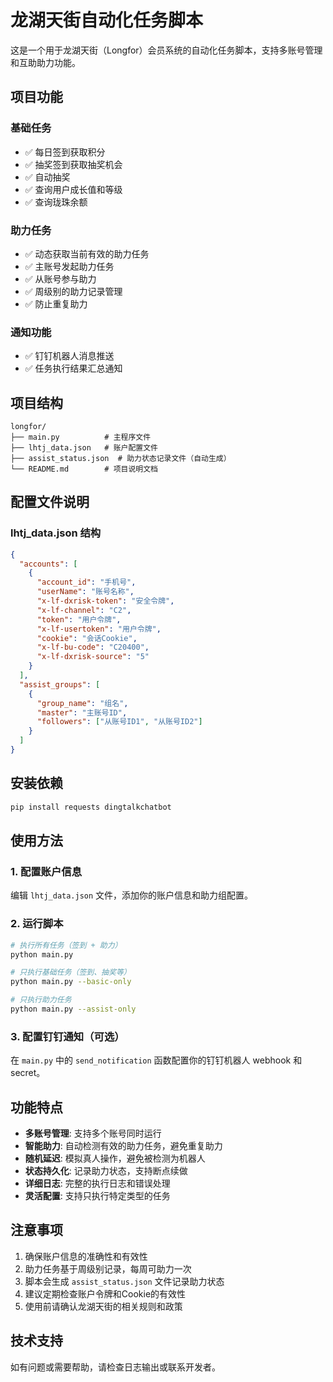 # 龙湖天街自动化任务脚本

这是一个用于龙湖天街（Longfor）会员系统的自动化任务脚本，支持多账号管理和互助助力功能。

## 项目功能

### 基础任务
- ✅ 每日签到获取积分
- ✅ 抽奖签到获取抽奖机会
- ✅ 自动抽奖
- ✅ 查询用户成长值和等级
- ✅ 查询珑珠余额

### 助力任务
- ✅ 动态获取当前有效的助力任务
- ✅ 主账号发起助力任务
- ✅ 从账号参与助力
- ✅ 周级别的助力记录管理
- ✅ 防止重复助力

### 通知功能
- ✅ 钉钉机器人消息推送
- ✅ 任务执行结果汇总通知

## 项目结构

```
longfor/
├── main.py          # 主程序文件
├── lhtj_data.json   # 账户配置文件
├── assist_status.json  # 助力状态记录文件（自动生成）
└── README.md        # 项目说明文档
```

## 配置文件说明

### lhtj_data.json 结构

```json
{
  "accounts": [
    {
      "account_id": "手机号",
      "userName": "账号名称",
      "x-lf-dxrisk-token": "安全令牌",
      "x-lf-channel": "C2",
      "token": "用户令牌",
      "x-lf-usertoken": "用户令牌",
      "cookie": "会话Cookie",
      "x-lf-bu-code": "C20400",
      "x-lf-dxrisk-source": "5"
    }
  ],
  "assist_groups": [
    {
      "group_name": "组名",
      "master": "主账号ID",
      "followers": ["从账号ID1", "从账号ID2"]
    }
  ]
}
```

## 安装依赖

```bash
pip install requests dingtalkchatbot
```

## 使用方法

### 1. 配置账户信息
编辑 `lhtj_data.json` 文件，添加你的账户信息和助力组配置。

### 2. 运行脚本

```bash
# 执行所有任务（签到 + 助力）
python main.py

# 只执行基础任务（签到、抽奖等）
python main.py --basic-only

# 只执行助力任务
python main.py --assist-only
```

### 3. 配置钉钉通知（可选）
在 `main.py` 中的 `send_notification` 函数配置你的钉钉机器人 webhook 和 secret。

## 功能特点

- **多账号管理**: 支持多个账号同时运行
- **智能助力**: 自动检测有效的助力任务，避免重复助力
- **随机延迟**: 模拟真人操作，避免被检测为机器人
- **状态持久化**: 记录助力状态，支持断点续做
- **详细日志**: 完整的执行日志和错误处理
- **灵活配置**: 支持只执行特定类型的任务

## 注意事项

1. 确保账户信息的准确性和有效性
2. 助力任务基于周级别记录，每周可助力一次
3. 脚本会生成 `assist_status.json` 文件记录助力状态
4. 建议定期检查账户令牌和Cookie的有效性
5. 使用前请确认龙湖天街的相关规则和政策

## 技术支持

如有问题或需要帮助，请检查日志输出或联系开发者。